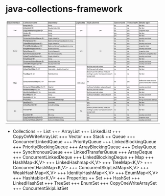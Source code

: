 # java-collections-framework


![](collections.jpg)


+ Collections
++ List
+++ ArrayList<E>
+++ LinkedList<E>
+++ CopyOnWriteArrayList<E>
+++ Vector<E>
+++ Stack<E>
++ Queue
+++ ConcurrentLinkedQueue<E>
+++ PriorityQueue<E>
+++ LinkedBlockingQueue<E>
+++ PriorityBlockingQueue<E>
+++ ArrayBlockingQueue<E>
+++ DelayQueue<E>
+++ SynchronousQueue<E>
+++ LinkedTransferQueue<E>
+++ ArrayDeque<E>
+++ ConcurrentLinkedDeque<E>
+++ LinkedBlockingDeque<E>
++ Map
+++ HashMap<K,V>
+++ LinkedHashmap<K,V>
+++ TreeMap<K,V>
+++ ConcurrentHashMap<K,V>
+++ ConcurrentSkipListMap<K,V>
+++ WeakHashMap<K,V>
+++ IdentityHashMap<K,V>
+++ EnumMap<K,V>
+++ Hashtable<K,V>
+++ Properties
++ Set
+++ HashSet<E>
+++ LinkedHashSet<E>
+++ TreeSet<E>
+++ EnumSet<E>
+++ CopyOneWriteArraySet<E>
+++ ConcurrentSkipListSet<E>

